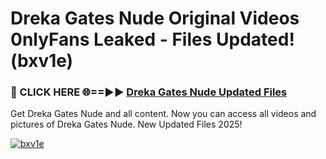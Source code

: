 # Dreka Gates Nude Original Videos 0nlyFans Leaked - Files Updated! (bxv1e)

<h3>🔴 CLICK HERE 🌐==►► <a href="https://tinyurl.com/52m3yx9h" rel="nofollow">Dreka Gates Nude Updated Files</a></h3>

Get Dreka Gates Nude and all content. Now you can access all videos and pictures of Dreka Gates Nude. New Updated Files 2025!

[![bxv1e](https://i.imgur.com/TnHtlc8.gif)](https://tinyurl.com/52m3yx9h)
